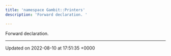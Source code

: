 ```yaml
---
title: 'namespace Gambit::Printers'
description: 'Forward declaration. '

---
```







Forward declaration. 






-------------------------------

Updated on 2022-08-10 at 17:51:35 +0000
